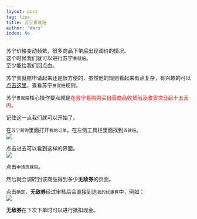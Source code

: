 ```yaml
---
layout: post
tag: tips
title: 苏宁贵就赔
author: "Wars"
index: No
---
```


苏宁价格变动频繁，很多商品下单后出现调价的情况。   
这个时候我们就可以进行苏宁`贵就赔`。   
至少能给我们回点血。   
   
苏宁贵就赔申请起来还是很方便的，虽然他的规则看起来有点复杂，有兴趣的可以[点击这里](http://help.suning.com/page/id-773.htm)，查看苏宁`贵就赔`规则。   
   
苏宁`贵就赔`核心操作要点就是<font color = "#ff0000">在苏宁易购购买自营商品收货前及收货次日起十五天内</font>。   
   
记住这一点我们就可以开始了。   
   
在`苏宁易购`里面打开`我的订单`。在左侧工具栏里面找到`贵就赔`。   
![](({{site.baseurl}}/img/Suning/Guijiupei/Guijiupei_1.png))   

点击进去可以看到这样的界面。   
![](({{site.baseurl}}/img/Suning/Guijiupei/Guijiupei_2.png))   
   
点击`申请贵就赔`。   
   
然后就会调转到该商品得到多少**无敌券**的页面。   
   
点击`确定`，**无敌券**经过审核后会直接到达`我的优惠券`中，例如：   
![](({{site.baseurl}}/img/Suning/Guijiupei/Guijiupei_3.png))   
   
**无敌券**在下次下单时可以进行抵扣现金。